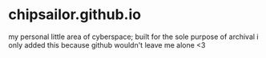 # chipsailor.github.io
my personal little area of cyberspace; built for the sole purpose of archival 
i only added this because github wouldn't leave me alone
<3
